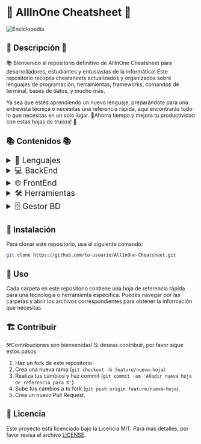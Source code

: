 # 📝 AllInOne Cheatsheet 📝

![Enciclopedia](https://i.pinimg.com/736x/8b/5b/06/8b5b067aebe21db7a7f1961ca426fd8a.jpg)

## 📝 Descripción 📝

📚 Bienvenido al repositorio definitivo de AllInOne Cheatsheet para desarrolladores, estudiantes y entusiastas de la informática! Este repositorio recopila cheatsheets actualizados y organizados sobre lenguajes de programación, herramientas, frameworks, comandos de terminal, bases de datos, y mucho más.

Ya sea que estés aprendiendo un nuevo lenguaje, preparándote para una entrevista técnica o necesitas una referencia rápida, aquí encontrarás todo lo que necesitas en un solo lugar. 📖Ahorra tiempo y mejora tu productividad con estas hojas de trucos! 🚀

## 📚 Contenidos 📚

<details>
  <summary style="font-size: 1.5em;">📘 Lenguajes</summary>
  <ul>
    <li><img src="https://upload.wikimedia.org/wikipedia/commons/thumb/c/c3/Python-logo-notext.svg/701px-Python-logo-notext.svg.png" width=25px><a href="https://github.com/d3lion/AllInOne-Cheatsheet/tree/main/Lenguajes/Python">Python</a></li>
    <li><img src="https://upload.wikimedia.org/wikipedia/commons/thumb/6/6a/JavaScript-logo.png/768px-JavaScript-logo.png" width=25px><a href="https://github.com/d3lion/AllInOne-Cheatsheet/tree/main/Lenguajes/JavaScript">JavaScript</a></li>
    <li><img src="https://upload.wikimedia.org/wikipedia/commons/thumb/4/4c/Typescript_logo_2020.svg/1200px-Typescript_logo_2020.svg.png" width=25px><a href="https://github.com/d3lion/AllInOne-Cheatsheet/tree/main/Lenguajes/TypeScript">TypeScript</a></li>
    <li>💎 Java</li>
    <li>🖥️ C++</li>
  </ul>
</details>

<details>
  <summary style="font-size: 1.5em;">💻 BackEnd</summary>
  <ul>
    <li>💻 Node.js</li>
    <li>🖥️ Django</li>
    <li>🚂 Ruby on Rails</li>
    <li>🌱 Spring Boot</li>
  </ul>
</details>

<details>
  <summary style="font-size: 1.5em;">🌐 FrontEnd</summary>
  <ul>
    <li>⚛️ React</li>
    <li>🖥️ Vue.js</li>
    <li>🅰️ Angular</li>
    <li>🛠️ Svelte</li>
  </ul>
</details>

<details>
  <summary style="font-size: 1.5em;">🛠️ Herramientas</summary>
  <ul>
    <li><img src="https://www.nosolohacking.info/wp-content/uploads/2020/09/nmap-logo-256x256-1.png" width=25px><a href ="https://github.com/d3lion/AllInOne-Cheatsheet/tree/main/Herramientas/Nmap">Nmap</a></li>
    <li><img src="https://upload.wikimedia.org/wikipedia/commons/thumb/3/3f/Git_icon.svg/2048px-Git_icon.svg.png" width=25px><a href="https://github.com/d3lion/AllInOne-Cheatsheet/tree/main/Herramientas/Git">Git</a></li>
    <li>🚢 Docker</li>
    <li>🐳 Kubernetes</li>
    <li>📦 Webpack</li>
  </ul>
</details>

<details>
  <summary style="font-size: 1.5em;">🗄️ Gestor BD</summary>
  <ul>
    <li>🐬 MySQL</li>
  </ul>
</details>

## 🔧 Instalación

Para clonar este repositorio, usa el siguiente comando:

```bash
git clone https://github.com/tu-usuario/AllInOne-Cheatsheet.git
```

## 📝 Uso

Cada carpeta en este repositorio contiene una hoja de referencia rápida para una tecnología o herramienta específica. Puedes navegar por las carpetas y abrir los archivos correspondientes para obtener la información que necesitas.

## 🏗️ Contribuir

⚒️Contribuciones son bienvenidas! Si deseas contribuir, por favor sigue estos pasos:

1. Haz un fork de este repositorio.
2. Crea una nueva rama (`git checkout -b feature/nueva-hoja`).
3. Realiza tus cambios y haz commit (`git commit -am 'Añadir nueva hoja de referencia para X'`).
4. Sube tus cambios a tu fork (`git push origin feature/nueva-hoja`).
5. Crea un nuevo Pull Request.

## 📄 Licencia

Este proyecto está licenciado bajo la Licencia MIT. Para más detalles, por favor revisa el archivo [LICENSE](LICENSE).

